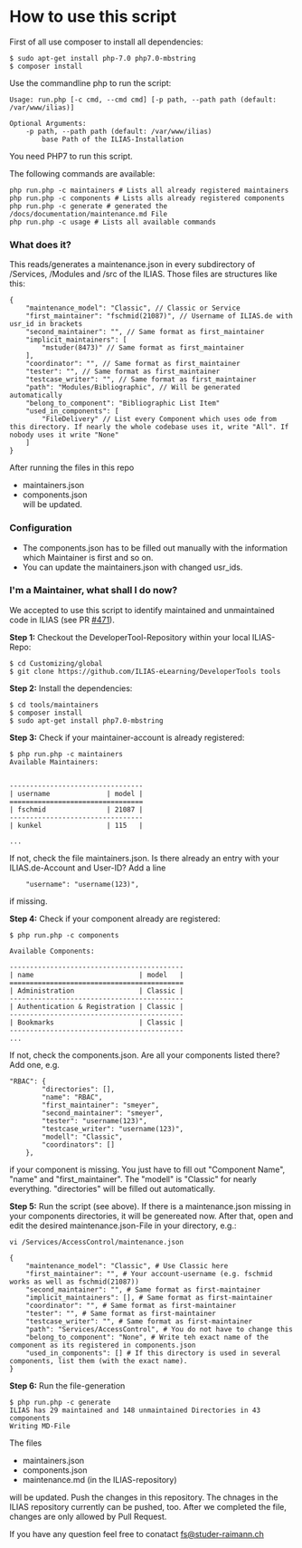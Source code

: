 # How to use this script
First of all use composer to install all dependencies:
```
$ sudo apt-get install php-7.0 php7.0-mbstring
$ composer install 
```

Use the commandline php to run the script:
````
Usage: run.php [-c cmd, --cmd cmd] [-p path, --path path (default: /var/www/ilias)]

Optional Arguments:
	-p path, --path path (default: /var/www/ilias)
		base Path of the ILIAS-Installation
````
You need PHP7 to run this script.

The following commands are available:
```
php run.php -c maintainers # Lists all already registered maintainers
php run.php -c components # Lists alls already registered components
php run.php -c generate # generated the /docs/documentation/maintenance.md File
php run.php -c usage # Lists all available commands
```

### What does it?
This reads/generates a maintenance.json in every subdirectory of /Services, /Modules and /src of the ILIAS. 
Those files are structures like this:
```
{
    "maintenance_model": "Classic", // Classic or Service 
    "first_maintainer": "fschmid(21087)", // Username of ILIAS.de with usr_id in brackets
    "second_maintainer": "", // Same format as first_maintainer
    "implicit_maintainers": [
        "mstuder(8473)" // Same format as first_maintainer
    ],
    "coordinator": "", // Same format as first_maintainer
    "tester": "", // Same format as first_maintainer
    "testcase_writer": "", // Same format as first_maintainer
    "path": "Modules/Bibliographic", // Will be generated automatically
    "belong_to_component": "Bibliographic List Item"
    "used_in_components": [
        "FileDelivery" // List every Component which uses ode from this directory. If nearly the whole codebase uses it, write "All". If nobody uses it write "None"
    ]
}
```
After running the files in this repo
- maintainers.json  
- components.json  
will be updated.  

### Configuration
- The components.json has to be filled out manually with the information which Maintainer is first and so on.
- You can update the maintainers.json with changed usr_ids. 

### <a name="howto"></a>I'm a Maintainer, what shall I do now?
We accepted to use this script to identify maintained and unmaintained code in ILIAS (see PR [#471](https://github.com/ILIAS-eLearning/ILIAS/pull/471#issuecomment-292930088)).

**Step 1:**
Checkout the DeveloperTool-Repository within your local ILIAS-Repo:
```
$ cd Customizing/global
$ git clone https://github.com/ILIAS-eLearning/DeveloperTools tools
```

**Step 2:**
Install the dependencies:
```
$ cd tools/maintainers
$ composer install
$ sudo apt-get install php7.0-mbstring
```

**Step 3:**
Check if your maintainer-account is already registered:
```
$ php run.php -c maintainers
Available Maintainers:


---------------------------------
| username              | model |
=================================
| fschmid               | 21087 |
---------------------------------
| kunkel                | 115   |

...

```

If not, check the file maintainers.json. Is there already an entry with your ILIAS.de-Account and User-ID? 
Add a line
```
	"username": "username(123)",
```
if missing.

**Step 4:**
Check if your component already are registered:
```
$ php run.php -c components

Available Components:

-------------------------------------------
| name                          | model   |
===========================================
| Administration                | Classic |
-------------------------------------------
| Authentication & Registration | Classic |
-------------------------------------------
| Bookmarks                     | Classic |
-------------------------------------------
...
```

If not, check the components.json. Are all your components listed there? Add one, e.g.
```
"RBAC": {
        "directories": [],
        "name": "RBAC",
        "first_maintainer": "smeyer",
        "second_maintainer": "smeyer",
        "tester": "username(123)",
        "testcase_writer": "username(123)",
        "modell": "Classic",
        "coordinators": []
    },
```
if your component is missing. You just have to fill out "Component Name", "name" and 
"first_maintainer". The "modell" is "Classic" for nearly everything. "directories" will be 
filled out automatically.

**Step 5:**
Run the script (see above). If there is a maintenance.json missing in your components directories, 
it will be genereated now.
After that, open and edit the desired maintenance.json-File in your directory, e.g.:

```
vi /Services/AccessControl/maintenance.json

{
    "maintenance_model": "Classic", # Use Classic here
    "first_maintainer": "", # Your account-username (e.g. fschmid works as well as fschmid(21087))
    "second_maintainer": "", # Same format as first-maintainer
    "implicit_maintainers": [], # Same format as first-maintainer
    "coordinator": "", # Same format as first-maintainer
    "tester": "", # Same format as first-maintainer
    "testcase_writer": "", # Same format as first-maintainer
    "path": "Services/AccessControl", # You do not have to change this
    "belong_to_component": "None", # Write teh exact name of the component as its registered in components.json
    "used_in_components": [] # If this directory is used in several components, list them (with the exact name).
}
```
**Step 6:**
Run the file-generation
```
$ php run.php -c generate
ILIAS has 29 maintained and 148 unmaintained Directories in 43 components
Writing MD-File

```
The files 
- maintainers.json
- components.json
- maintenance.md (in the ILIAS-repository)

will be updated. Push the changes in this repository. The chnages in the ILIAS repository currently 
can be pushed, too. After we completed the file, changes are only allowed by Pull Request.
 
If you have any question feel free to conatact fs@studer-raimann.ch
